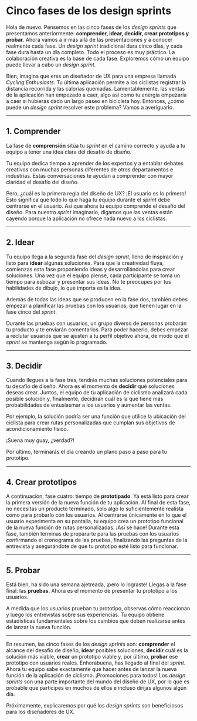 # Cinco fases de los design sprints

Hola de nuevo. Pensemos en las cinco fases de los *design sprints* que presentamos anteriormente: **comprender, idear, decidir, crear prototipos y probar**. Ahora vamos a ir más allá de las presentaciones y a conocer realmente cada fase. Un *design sprint* tradicional dura cinco días, y cada fase dura hasta un día completo. Todo el proceso es muy práctico. La colaboración creativa es la base de cada fase. Exploremos cómo un equipo puede llevar a cabo un *design sprint*.

Bien, imagina que eres un diseñador de UX para una empresa llamada *Cycling Enthusiasts*. Tu última aplicación permite a los ciclistas registrar la distancia recorrida y las calorías quemadas. Lamentablemente, las ventas de la aplicación han empezado a caer, algo así como tu energía empezaría a caer si hubieras dado un largo paseo en bicicleta hoy. Entonces, ¿cómo puede un *design sprint* resolver este problema? Vamos a averiguarlo.

---

## 1. Comprender

La fase de **comprensión** sitúa tu *sprint* en el camino correcto y ayuda a tu equipo a tener una idea clara del desafío de diseño.

Tu equipo dedica tiempo a aprender de los expertos y a entablar debates creativos con muchas personas diferentes de otros departamentos e industrias. Estas conversaciones te ayudan a comprender con mayor claridad el desafío del diseño.

Pero, ¿cuál es la primera regla del diseño de UX? ¡El usuario es lo primero! Esto significa que todo lo que haga tu equipo durante el *sprint* debe centrarse en el usuario. Así que ahora tu equipo comprende el desafío del diseño. Para nuestro *sprint* imaginario, digamos que las ventas están cayendo porque la aplicación no ofrece nada nuevo a los ciclistas.

---

## 2. Idear

Tu equipo llega a la segunda fase del *design sprint*, lleno de inspiración y listo para **idear** algunas soluciones. Para que la creatividad fluya, comienzas esta fase proponiendo ideas y desarrollándolas para crear soluciones. Una vez que el equipo piense, cada participante se toma un tiempo para esbozar y presentar sus ideas. No te preocupes por tus habilidades de dibujo, lo que importa es la idea.

Además de todas las ideas que se producen en la fase dos, también debes empezar a planificar las pruebas con los usuarios, que tienen lugar en la fase cinco del *sprint*.

Durante las pruebas con usuarios, un grupo diverso de personas probarán tu producto y te enviarán comentarios. Para poder hacerlo, debes empezar a reclutar usuarios que se ajusten a tu perfil objetivo ahora, de modo que el *sprint* se mantenga según lo programado.

---

## 3. Decidir

Cuando llegues a la fase tres, tendrás muchas soluciones potenciales para tu desafío de diseño. Ahora es el momento de **decidir** qué soluciones deseas crear. Juntos, el equipo de tu aplicación de ciclismo analizará cada posible solución y, finalmente, decidirán cuál es la que tiene más probabilidades de entusiasmar a los usuarios y aumentar las ventas.

Por ejemplo, la solución podría ser una función que utilice la ubicación del ciclista para crear rutas personalizadas que cumplan sus objetivos de acondicionamiento físico.

¡Suena muy guay, ¿verdad?!

Por último, terminarás el día creando un plano paso a paso para tu prototipo.

---

## 4. Crear prototipos

A continuación, fase cuatro: tiempo de **prototipado**. Ya está listo para crear la primera versión de la nueva función de tu aplicación. Al final de esta fase, no necesitas un producto terminado, solo algo lo suficientemente realista como para probarlo con los usuarios. Al centrarse únicamente en lo que el usuario experimenta en su pantalla, tu equipo crea un prototipo funcional de la nueva función de rutas personalizadas. ¡Así se hace! Durante esta fase, también terminas de prepararte para las pruebas con los usuarios confirmando el cronograma de las pruebas, finalizando las preguntas de la entrevista y asegurándote de que tu prototipo esté listo para funcionar.

---

## 5. Probar

Está bien, ha sido una semana ajetreada, ¡pero lo lograste! Llegas a la fase final: las **pruebas**. Ahora es el momento de presentar tu prototipo a los usuarios.

A medida que los usuarios prueban tu prototipo, observas cómo reaccionan y luego los entrevistas sobre sus experiencias. Tu equipo obtiene estadísticas fundamentales sobre los cambios que deben realizarse antes de lanzar la nueva función.

---

En resumen, las cinco fases de los *design sprints* son: **comprender** el alcance del desafío de diseño, **idear** posibles soluciones, **decidir** cuál es la solución más viable, **crear** un prototipo viable y, por último, **probar** ese prototipo con usuarios reales. Enhorabuena, has llegado al final del *sprint*. Ahora tu equipo sabe exactamente qué hacer antes de lanzar la nueva función de la aplicación de ciclismo. ¡Promociones para todos! Los *design sprints* son una parte importante del mundo del diseño de UX, por lo que es probable que participes en muchos de ellos e incluso dirijas algunos algún día.

Próximamente, explicaremos por qué los *design sprints* son beneficiosos para los diseñadores de UX.
